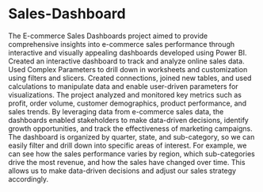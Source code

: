 # Sales-Dashboard
The E-commerce Sales Dashboards project aimed to provide comprehensive insights into e-commerce sales performance through interactive and visually appealing dashboards developed using Power BI. Created an interactive dashboard to track and analyze online sales data. Used Complex Parameters to drill down in worksheets and customization using filters and slicers. Created connections, joined new tables, and used calculations to manipulate data and enable user-driven parameters for visualizations. The project analyzed and monitored key metrics such as profit, order volume, customer demographics, product performance, and sales trends. By leveraging data from e-commerce sales data, the dashboards enabled stakeholders to make data-driven decisions, identify growth opportunities, and track the effectiveness of marketing campaigns.
The dashboard is organized by quarter, state, and sub-category, so we can easily filter and drill down into specific areas of interest. For example, we can see how the sales performance varies by region, which sub-categories drive the most revenue, and how the sales have changed over time. This allows us to make data-driven decisions and adjust our sales strategy accordingly.


